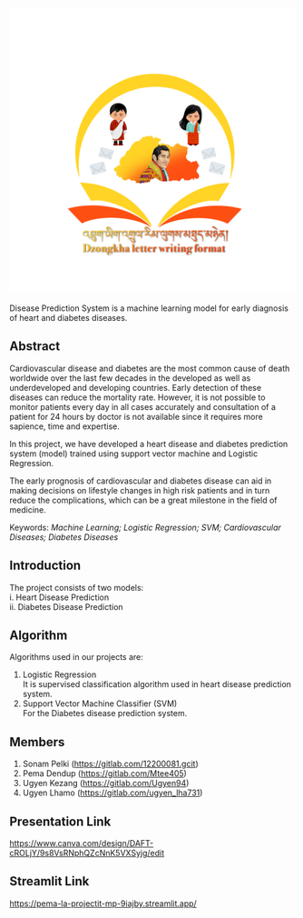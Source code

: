 ![](https://github.com/Stark228/dzongkha-yekdruel/blob/main/YP_APP/assets/logo.png)

Disease Prediction System is a machine learning model for early diagnosis of heart and diabetes diseases. 

## Abstract
Cardiovascular disease and diabetes are the most common cause of death worldwide over the last few decades in the developed as well as underdeveloped and developing countries. Early detection of these diseases can reduce the mortality rate. However, it is not possible to monitor patients every day in all cases accurately and consultation of a patient for 24 hours by doctor is not available since it requires more sapience, time and expertise. 

In this project, we have developed a heart disease and diabetes prediction system (model) trained using support vector machine and Logistic Regression.

The early prognosis of cardiovascular and diabetes disease can aid in making decisions on lifestyle changes in high risk patients and in turn reduce the complications, which can be a great milestone in the field of medicine. 

Keywords: 
<i> Machine Learning; Logistic Regression; SVM; Cardiovascular Diseases; Diabetes Diseases </i>


## Introduction
The project consists of two models: <br>
i. Heart Disease Prediction <br>
ii. Diabetes Disease Prediction

## Algorithm
Algorithms used in our projects are: <br>
1. Logistic Regression <br>
It is supervised classification algorithm used in heart disease prediction system. <br>
2. Support Vector Machine Classifier (SVM) <br>
For the Diabetes disease prediction system. 


## Members
1. Sonam Pelki (https://gitlab.com/12200081.gcit)
2. Pema Dendup (https://gitlab.com/Mtee405)
3. Ugyen Kezang (https://gitlab.com/Ugyen94)
4. Ugyen Lhamo (https://gitlab.com/ugyen_lha731)

## Presentation Link
https://www.canva.com/design/DAFT-cROLjY/9s8VsRNphQZcNnK5VXSyjg/edit

## Streamlit Link
https://pema-la-projectit-mp-9iajby.streamlit.app/


